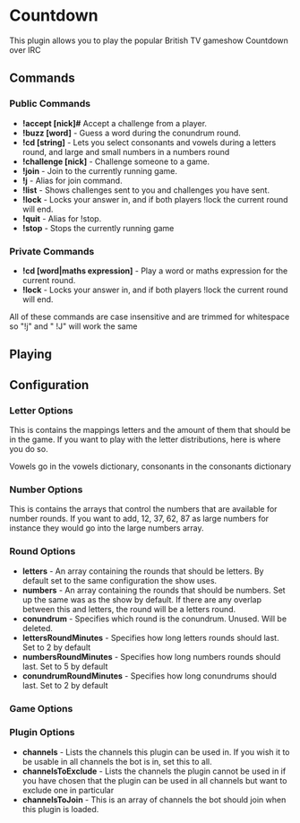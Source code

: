 # Countdown

This plugin allows you to play the popular British TV gameshow Countdown over IRC

## Commands

### Public Commands
* **!accept [nick]#** Accept a challenge from a player.
* **!buzz [word]** - Guess a word during the conundrum round.
* **!cd [string]** - Lets you select consonants and vowels during a letters round, and large and small numbers in a numbers round
* **!challenge [nick]** - Challenge someone to a game.
* **!join** - Join to the currently running game.
* **!j** - Alias for join command.
* **!list** - Shows challenges sent to you and challenges you have sent.
* **!lock** - Locks your answer in, and if both players !lock the current round will end.
* **!quit** - Alias for !stop.
* **!stop** - Stops the currently running game

### Private Commands
* **!cd [word|maths expression]** - Play a word or maths expression for the current round.
* **!lock** - Locks your answer in, and if both players !lock the current round will end.

All of these commands are case insensitive and are trimmed for whitespace so "!j" and "    !J" will work the same

## Playing

## Configuration

### Letter Options

This is contains the mappings letters and the amount of them that should be in the game. If you want to play with the letter distributions, here is where you do so.

Vowels go in the vowels dictionary, consonants in the consonants dictionary

### Number Options

This is contains the arrays that control the numbers that are available for number rounds. If you want to add, 12, 37, 62, 87 as large numbers for instance they would go into the large numbers array.

### Round Options

* **letters** - An array containing the rounds that should be letters. By default set to the same configuration the show uses.
* **numbers** - An array containing the rounds that should be numbers. Set up the same was as the show by default. If there are any overlap between this and letters, the round will be a letters round.
* **conundrum** - Specifies which round is the conundrum. Unused. Will be deleted.
* **lettersRoundMinutes** - Specifies how long letters rounds should last. Set to 2 by default
* **numbersRoundMinutes** - Specifies how long numbers rounds should last. Set to 5 by default
* **conundrumRoundMinutes** - Specifies how long conundrums should last. Set to 2 by default

### Game Options

### Plugin Options

* **channels** - Lists the channels this plugin can be used in. If you wish it to be usable in all channels the bot is in, set this to all.
* **channelsToExclude** - Lists the channels the plugin cannot be used in if you have chosen that the plugin can be used in all channels but want to exclude one in particular
* **channelsToJoin** - This is an array of channels the bot should join when this plugin is loaded.
